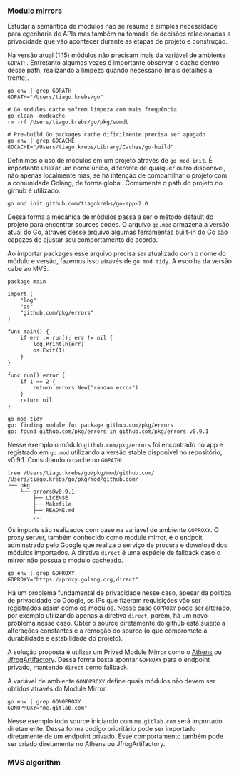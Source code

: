 ### Module mirrors

Estudar a semântica de módulos não se resume a simples necessidade para egenharia de APIs mas também na tomada de decisões relacionadas a privacidade que vão acontecer durante as etapas de projeto e construção.

Na versão atual (1.15) módulos não precisam mais da variável de ambiente `GOPATH`. Entretanto algumas vezes é importante observar o cache dentro desse path, realizando a limpeza quando necessário (mais detalhes a frente).
```
go env | grep GOPATH 
GOPATH="/Users/tiago.krebs/go"

# Go modules cache sofrem limpeza com mais frequência
go clean -modcache
rm -rf /Users/tiago.krebs/go/pkg/sumdb

# Pre-build Go packages cache dificilmente precisa ser apagado
go env | grep GOCACHE
GOCACHE="/Users/tiago.krebs/Library/Caches/go-build"
```

Definimos o uso de módulos em um projeto através de `go mod init`. É importante utilizar um nome único, diferente de qualquer outro disponível, não apenas localmente mas, se há intenção de compartilhar o projeto com a comunidade Golang, de forma global. Comumente o path do projeto no girhub é utilizado.
```
go mod init github.com/tiagokrebs/go-app-2.0
```
Dessa forma a mecânica de módulos passa a ser o método default do projeto para encontrar sources codes. O arquivo `go.mod` armazena a versão atual do Go, através desse arquivo algumas ferramentas built-in do Go são capazes de ajustar seu comportamento de acordo. 

Ao importar packages esse arquivo precisa ser atualizado com o nome do módulo e versão, fazemos isso através de `go mod tidy`. A escolha da versão cabe ao MVS.
```
package main

import (
	"log"
	"os"
	"github.com/pkg/errors"
)

func main() {
	if err := run(); err != nil {
		log.Println(err)
		os.Exit(1)
	}
}

func run() error {
	if 1 == 2 {
		return errors.New("randam error")
	}
	return nil
}
```
```
go mod tidy
go: finding module for package github.com/pkg/errors
go: found github.com/pkg/errors in github.com/pkg/errors v0.9.1
```

Nesse exemplo o módulo `github.com/pkg/errors` foi encontrado no app e registrado em `go.mod` utilizando a versão stable disponível no repositório, v0.9.1. Consultando o cache no `GOPATH`:
```
tree /Users/tiago.krebs/go/pkg/mod/github.com/   
/Users/tiago.krebs/go/pkg/mod/github.com/
└── pkg
    └── errors@v0.9.1
        ├── LICENSE
        ├── Makefile
        ├── README.md
        ...
```

Os imports são realizados com base na variável de ambiente `GOPROXY`. O proxy server, também conhecido como module mirror, é o endpoit adminstrado pelo Google que realiza o serviço de procura e download dos módulos importados. A diretiva `direct` é uma espécie de fallback caso o mirror não possua o módulo cacheado.
```
go env | grep GOPROXY
GOPROXY="https://proxy.golang.org,direct"
```
Há um problema fundamental de privacidade nesse caso, apesar da política de privacidade do Google, os IPs que fizeram requisições vão ser registrados assim como os módulos. Nesse caso `GOPROXY` pode ser alterado, por exemplo utilizando apenas a diretiva `direct`, porém, há um novo problema nesse caso. Obter o source diretamente do github está sujeito a alterações constantes e a remoção do source (o que compromete a durabilidade e estabilidade do projeto).

A solução proposta é utilizar um Prived Module Mirror como o [Athens](https://docs.gomods.io/) ou [JfrogArtifactory](https://jfrog.com/artifactory/). Dessa forma basta apontar `GOPROXY` para o endpoint privado, mantendo `direct` como fallback.

A variável de ambiente `GONOPROXY` define quais módulos não devem ser obtidos através do Module Mirror.
```
go env | grep GONOPROXY 
GONOPROXY="me.gitlab.com"
```
Nesse exemplo todo source iniciando com `me.gitlab.com` será importado diretamente. Dessa forma código prioritário pode ser importado diretamente de um endpoint privado. Esse comportamento também pode ser criado diretamente no Athens ou JfrogArtifactory.

### MVS algorithm
